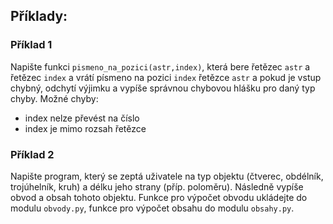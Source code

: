 ## Příklady:
### Příklad 1
Napište funkci `pismeno_na_pozici(astr,index)`, která bere řetězec `astr` a řetězec `index` a vrátí písmeno na pozici `index` řetězce `astr` a pokud je vstup chybný, odchytí výjimku a vypíše správnou chybovou hlášku pro daný typ chyby. 
Možné chyby:
 - index nelze převést na číslo
 - index je mimo rozsah řetězce
 
### Příklad 2
Napište program, který se zeptá uživatele na typ objektu (čtverec, obdélník, trojúhelník, kruh) a délku jeho strany (příp. poloměru).
Následně vypíše obvod a obsah tohoto objektu.
Funkce pro výpočet obvodu ukládejte do modulu `obvody.py`, funkce pro výpočet obsahu do modulu `obsahy.py`. 
